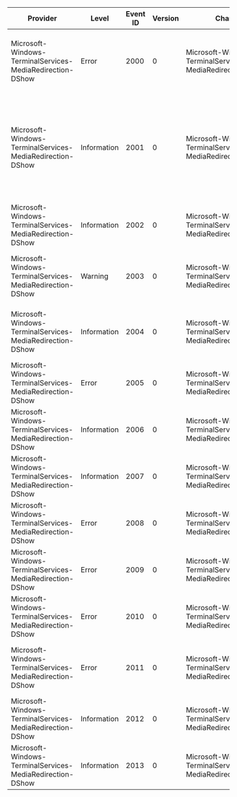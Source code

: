 Provider                                                   |  Level        |  Event ID  |  Version  |  Channel                                                       |  Task            |  Opcode  |  Keyword  |  Message
-----------------------------------------------------------|---------------|------------|-----------|----------------------------------------------------------------|------------------|----------|-----------|----------------------------------------------------------------------------------------------------------------------------------------------------------------------------------------------------------
Microsoft-Windows-TerminalServices-MediaRedirection-DShow  |  Error        |  2000      |  0        |  Microsoft-Windows-TerminalServices-MediaRedirection/Analytic  |  Settings Check  |          |           |  Audio and video playback redirection cannot occur: Client version is too low.	Server version: {UInt32_1}.	Client version: {UInt32_2}.
Microsoft-Windows-TerminalServices-MediaRedirection-DShow  |  Information  |  2001      |  0        |  Microsoft-Windows-TerminalServices-MediaRedirection/Analytic  |  Settings Check  |          |           |  Server version: {UInt32_1}.Client version: {UInt32_2}.Server supported platforms: {UInt32_3}.Client supported platforms: {UInt32_4}.For platforms, the value is a bitmask where MF=0x01, and DShow=0x02.
Microsoft-Windows-TerminalServices-MediaRedirection-DShow  |  Information  |  2002      |  0        |  Microsoft-Windows-TerminalServices-MediaRedirection/Analytic  |  Format Check    |          |           |  Client supports format.	Major Type:		{String1}		{Guid1}.	Sub-Type:		{String2}		{Guid2}.
Microsoft-Windows-TerminalServices-MediaRedirection-DShow  |  Warning      |  2003      |  0        |  Microsoft-Windows-TerminalServices-MediaRedirection/Analytic  |  Format Check    |          |           |  Client does not support format.	Major Type:		{String1}		{Guid1}.	Sub-Type:		{String2}		{Guid2}.
Microsoft-Windows-TerminalServices-MediaRedirection-DShow  |  Information  |  2004      |  0        |  Microsoft-Windows-TerminalServices-MediaRedirection/Analytic  |  Stream Setup    |          |           |  Set format for stream (ID = {UInt32_1}).	Major Type:		{String1}		{Guid1}.	Sub-Type:		{String2}		{Guid2}.
Microsoft-Windows-TerminalServices-MediaRedirection-DShow  |  Error        |  2005      |  0        |  Microsoft-Windows-TerminalServices-MediaRedirection/Analytic  |  Settings Check  |          |           |  Direct show application is being denied.	Process name: {StringParameter}.
Microsoft-Windows-TerminalServices-MediaRedirection-DShow  |  Information  |  2006      |  0        |  Microsoft-Windows-TerminalServices-MediaRedirection/Analytic  |  Settings Check  |          |           |  Direct show application is being allowed.	Process name: {StringParameter}.
Microsoft-Windows-TerminalServices-MediaRedirection-DShow  |  Information  |  2007      |  0        |  Microsoft-Windows-TerminalServices-MediaRedirection/Analytic  |  Settings Check  |          |           |  Audio and video playback redirection is allowed by both client and server settings.
Microsoft-Windows-TerminalServices-MediaRedirection-DShow  |  Error        |  2008      |  0        |  Microsoft-Windows-TerminalServices-MediaRedirection/Analytic  |  Settings Check  |          |           |  Audio and video playback redirection has been disabled because of licensing.
Microsoft-Windows-TerminalServices-MediaRedirection-DShow  |  Error        |  2009      |  0        |  Microsoft-Windows-TerminalServices-MediaRedirection/Analytic  |  Settings Check  |          |           |  Audio and video playback redirection has been disabled by group policy.
Microsoft-Windows-TerminalServices-MediaRedirection-DShow  |  Error        |  2010      |  0        |  Microsoft-Windows-TerminalServices-MediaRedirection/Analytic  |  Settings Check  |          |           |  Audio and video playback redirection has been disabled by client settings.
Microsoft-Windows-TerminalServices-MediaRedirection-DShow  |  Error        |  2011      |  0        |  Microsoft-Windows-TerminalServices-MediaRedirection/Analytic  |  Settings Check  |          |           |  Audio and video playback redirection has been disabled.	Reason: {StringParameter} ({UInt32Parameter}).
Microsoft-Windows-TerminalServices-MediaRedirection-DShow  |  Information  |  2012      |  0        |  Microsoft-Windows-TerminalServices-MediaRedirection/Analytic  |  Settings Check  |          |           |  Desktop Window Manager is enabled.
Microsoft-Windows-TerminalServices-MediaRedirection-DShow  |  Information  |  2013      |  0        |  Microsoft-Windows-TerminalServices-MediaRedirection/Analytic  |  Settings Check  |          |           |  Desktop Window Manager is disabled.